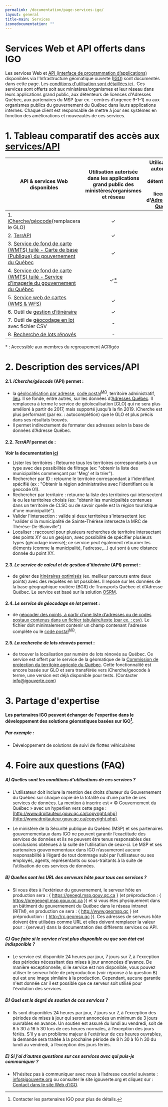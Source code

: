 ```yaml
---
permalink: /documentation/page-services-igo/
layout: general
title-main: Services
iconedocumentation: ""
---
```


# Services Web et API offerts dans IGO

Les services Web et [API (interface de programmation d’applications)](http://granddictionnaire.com/ficheOqlf.aspx?Id_Fiche=26508293) disponibles via l'Infrastructure géomatique ouverte ([IGO](http://www.igouverte.org/)) sont documentés dans cette page. Les [conditions d'utilisation sont détaillées ici ](#a-quelles-sont-les-conditions-dutilisations-de-ces-services-). Ces services sont offerts soit aux ministères/organismes et leur réseau dans leurs applications grand public, aux détenteurs de licences d'Adresses Québec, aux partenaires du MSP (par ex. : centres d’urgence 9-1-1) ou aux organismes publics du gouvernement du Québec dans leurs applications internes. Chaque client est responsable de mettre à jour ses systèmes en fonction des améliorations et nouveautés de ces services.

<a id="1"></a>
# 1. Tableau comparatif des accès aux [services/API](#2)

| **API & services Web disponibles**      | **Utilisation autorisée dans les applications grand public des ministères/organismes et réseau**| **Utilisation autorisée aux détenteurs de licences d'[Adresses Québec](http://adressesquebec.gouv.qc.ca/)**  | **Utilisation autorisée dans l'intranet-[RITM](http://www.cspq.gouv.qc.ca/faire-affaire-avec-le-cspq/famille-de-services/sous-famille-de-services/services/service/reseau-integre-de-telecommunications-multimedia-ritm/)** | 
| ------------- |:-------------:| -----:|----:|
| 1. [iCherche/géocode](#2.1)(remplacera le GLO)|&#x2713;|&#x2713;|&#x2713;|
| 2. [TerrAPI](#2.2)|&#x2713;|&#x2713;|&#x2713;|
| 3. [Service de fond de carte (WMTS) tuilé - Carte de base (Publique) du gouvernement du Québec](http://igouverte.org/documentation/services-web-ogc-igo/#carte_publique)|&#x2713;|&#x2713;|&#x2713;|
| 4. [Service de fond de carte (WMTS) tuilé - Service d'imagerie du gouvernement du Québec](http://igouverte.org/documentation/services-web-ogc-igo/#imagerie)|&#x2713;[&#42;](#nbt)|-|&#x2713;[&#42;](#nbt)|
| 5. [Service web de cartes (WMS & WFS)](http://igouverte.org/documentation/services-web-ogc-igo/#ServicesWeb)|&#x2713;|-|&#x2713;|
| 6. Outil de [gestion d’itinéraire](#2.3)|&#x2713;|&#x2713;|&#x2713;|
| 7. Outil de [géocodage en lot](#2.4) avec fichier CSV|-|&#x2713;|&#x2713;|
| 8. [Recherche de lots rénovés](#2.5)|- |- |&#x2713;|



<a name="nbt">&#42;</a> : Accessible aux membres du regroupement ACRIgéo

<a id="2"></a>
# 2. [<span class="octicon octicon-link"></span>](#2) Description des services/API

<a id="2.1"></a>
#### 2.1. *iCherche/géocode* (API) permet :
+ la [géolocalisation par adresse](https://geoegl.msp.gouv.qc.ca/apis/icherche/docs),  [code postal](https://www.canadapost.ca)<sup><abbr title="marque officielle">MO</abbr></sup>, territoire administratif, [lieu](https://gitlab.forge.gouv.qc.ca/geomatique/espace_public_description_projet_igo/wikis/icherche-lieu). Il se fonde, entre autres, sur les données d'[Adresses Québec](http://adressesquebec.gouv.qc.ca/). Il remplacera à terme le service de géolocalisation [GLO] qui ne sera plus amélioré à partir de 2017, mais supporté jusqu'à la fin 2019. iCherche est plus performant (par ex. : autocomplétion) que le GLO et plus précis dans ses résultats trouvés.
+ Il permet indirectement de formater des adresses selon la base de données d'Adresse Québec.

<a id="2.2"></a>
#### 2.2. *TerrAPI* permet de :
**Voir la documentation [ici](https://geoegl.msp.gouv.qc.ca/apis/terrAPI/docs)**
+ Lister les territoires : Retourne tous les territoires correspondants à un type avec des possibilités de filtrage (ex: "obtenir la liste des municipalités commençant par 'Meg' et la trier").
+ Rechercher par ID : retourne le territoire correspondant à l'identifiant spécifié (ex : "Obtenir la région administrative avec l'identifiant ou le geocode 01).
+ Rechercher par territoire : retourne la liste des territoires qui intersectent le ou les territoires choisis (ex: "obtenir les municipalités contenues dans un territoire de CLSC ou de savoir quelle est la région touristique d'une municipalité").
+ Valider l'intersection : valide si deux territoires s'intersectent (ex: "valider si la municipalité de Sainte-Thérèse intersecte la MRC de Thérèse-De-Blainville")
+ Localiser : raccourci pour plusieurs recherches de territoire intersectant des points XY ou un geojson, avec possibilité de spécifier plusieurs types (gécodage inversé); ce service peut également retourner les éléments (comme la municipalité, l'adresse,...) qui sont à une distance donnée du point XY.

<a id="2.3"></a>
#### 2.3. *Le service de calcul et de gestion d’itinéraire* (API) permet :
+ de gérer des [itinéraires optimisés](http://igouverte.org/documentation/doc_itineraire/) (ex. meilleur parcours entre deux points) avec des requêtes en lot possibles. Il repose sur les données de la base géographique routière (BGR) de Transports Québec et d'Adresse Québec. Le service est basé sur la solution [OSRM](http://project-osrm.org/).

<a id="2.4"></a>
#### 2.4. *Le service de géocodage en lot* permet :
+ de  [géocoder des points, à partir d’une liste d’adresses ou de codes postaux contenus dans un fichier tabulaire/texte (par ex. : csv)](https://geoegl.msp.gouv.qc.ca/GeocodageLot/). Le fichier doit minimalement contenir un champ contenant l'adresse complète ou le  [code postal](https://www.canadapost.ca)<sup><abbr title="marque officielle">MO</abbr></sup>. 

<a id="2.5"></a>
#### 2.5. *La recherche de lots rénovés* permet :
+  de trouver la localisation par numéro de lots rénovés au Québec. Ce service est offert par le service de la géomatique de la [Commission de protection du territoire agricole du Québec](http://www.cptaq.gouv.qc.ca/index.php?id=378&no_cache=1). Cette fonctionnalité est encore basée sur GLO et sera transférée vers iCherche/geocode à terme, une version est déjà disponible pour tests. (Contacter info@igouverte.com)

<a id="3"></a>
# 3. Partage d'expertise
#### Les partenaires IGO peuvent échanger de l'expertise dans le développement des solutions géomatiques basées sur IGO[^2].
##### Par exemple :
+ Développement de solutions de suivi de flottes véhiculaires

[^2]: Contacter les partenaires IGO pour plus de détails.

<a id="4"></a>
# 4. Foire aux questions (FAQ)

##### **A) Quelles sont les conditions d'utilisations de ces services ?** 
+ L'utilisateur doit inclure la mention des droits d’auteur du Gouvernement du Québec sur chaque copie de la totalité ou d’une partie de ces services de données. La mention à inscrire est « © Gouvernement du Québec » avec un hyperlien vers cette page : [http://www.droitauteur.gouv.qc.ca/copyright.php](http://www.droitauteur.gouv.qc.ca/copyright.php).

+ Le ministère de la Sécurité publique du Québec (MSP) et ses partenaires gouvernementaux dans IGO ne peuvent garantir l’exactitude des services de données et ils ne peuvent être tenus responsables des conclusions obtenues à la suite de l’utilisation de ceux-ci. Le MSP et ses partenaires gouvernementaux dans IGO n’assumeront aucune responsabilité à l’égard de tout dommage subi par l’utilisateur ou ses employés, agents, représentants ou sous-traitants à la suite de l’utilisation de ces services de données.

##### **B) Quelles sont les URL des serveurs hôte pour tous ces services ?** 
+ Si vous êtes à l'extérieur du gouvernement, le serveur hôte en production sera : { https://geoegl.msp.gouv.qc.ca } (et préproduction : { https://pregeoegl.msp.gouv.qc.ca }) et si vous êtes physiquement dans un bâtiment du gouvernement du Québec dans le réseau intranet (RITM), en production ce sera : { http://www.geomsp.qc } (et préproduction : { http://rc.geomsp.qc }). Ces adresses de serveurs hôte doivent être utilisées comme URL et elles doivent remplacer la valeur pour : {serveur} dans la documentation des différents services ou API.

##### **C) Que faire si le service n'est plus disponible ou que son état est indisponible ?**
+ Le service est disponible 24 heures par jour, 7 jours sur 7, à l'exception des périodes nécessitant des mises à jour annoncées d'avance. De manière exceptionnelle, si le service est non disponible, vous pouvez utiliser le serveur hôte de préproduction (voir réponse à la question B) qui est une image similaire à la production. Cependant, aucune garantie n'est donnée car il est possible que ce serveur soit utilisé pour l'évolution des services.

##### **D) Quel est le degré de soutien de ces services ?**
+ Ils sont disponibles 24 heures par jour, 7 jours sur 7, à l'exception des périodes de mises à jour qui seront annoncées un minimum de 3 jours ouvrables en avance. Un soutien est assuré du lundi au vendredi, soit de 8 h 30 à 16 h 30 lors de ces heures normales, à l’exception des jours fériés. S'il y a un problème majeur à l'extérieur de ces heures ouvrables, la demande sera traitée à la prochaine période de 8 h 30 à 16 h 30 du lundi au vendredi, à l’exception des jours fériés.

##### **E) Si j'ai d’autres questions sur ces services avec qui puis-je communiquer ?** 
+ N’hésitez pas à communiquer avec nous à l’adresse courriel suivante : info@igouverte.org ou consulter le site igouverte.org et cliquez sur : [Contact dans le site Web d'IGO](http://igouverte.org/#footer).
